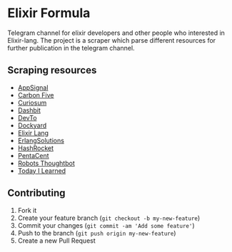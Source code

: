 # Elixir Formula

Telegram channel for elixir developers and other people who interested in Elixir-lang. The project is a scraper which parse different resources for further publication in the telegram channel.

## Scraping resources
  - [AppSignal](https://blog.appsignal.com/category/elixir.html)
  - [Carbon Five](https://blog.carbonfive.com/category/elixir/)
  - [Curiosum](https://curiosum.com/blog/category/elixir)
  - [Dashbit](https://dashbit.co/blog)
  - [DevTo](https://dev.to/t/elixir/latest)
  - [Dockyard](https://dockyard.com/blog/categories/elixir)
  - [Elixir Lang](https://elixir-lang.org/blog/)
  - [ErlangSolutions](https://www.erlang-solutions.com/blog/)
  - [HashRocket](https://hashrocket.com/blog/tags/elixir)
  - [PentaCent](https://pentacent.com/blog/)
  - [Robots Thoughtbot](https://thoughtbot.com/blog/tags/elixir)
  - [Today I Learned](https://til.hashrocket.com/elixir)

## Contributing

1. Fork it
2. Create your feature branch (`git checkout -b my-new-feature`)
3. Commit your changes (`git commit -am 'Add some feature'`)
4. Push to the branch (`git push origin my-new-feature`)
5. Create a new Pull Request
